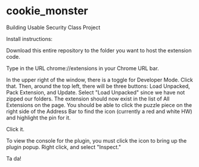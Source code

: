 # cookie_monster
Building Usable Security Class Project

Install instructions:

Download this entire repository to the folder you want to host the extension code.

Type in the URL chrome://extensions in your Chrome URL bar.

In the upper right of the window, there is a toggle for Developer Mode. Click that. 
Then, around the top left, there will be three buttons: Load Unpacked, Pack Extension, and Update. Select "Load Unpacked" since we have not zipped our folders.
The extension should now exist in the list of All Extensions on the page. 
You should be able to click the puzzle piece on the right side of the Address Bar to find the icon (currently a red and white HW) and highlight the pin for it.

Click it. 

To view the console for the plugin, you must click the icon to bring up the plugin popup. Right click, and select "Inspect."

Ta da!
